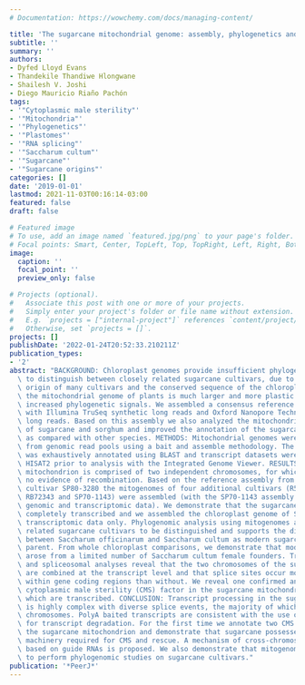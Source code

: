 ```yaml
---
# Documentation: https://wowchemy.com/docs/managing-content/

title: 'The sugarcane mitochondrial genome: assembly, phylogenetics and transcriptomics.'
subtitle: ''
summary: ''
authors:
- Dyfed Lloyd Evans
- Thandekile Thandiwe Hlongwane
- Shailesh V. Joshi
- Diego Mauricio Riaño Pachón
tags:
- '"Cytoplasmic male sterility"'
- '"Mitochondria"'
- '"Phylogenetics"'
- '"Plastomes"'
- '"RNA splicing"'
- '"Saccharum cultum"'
- '"Sugarcane"'
- '"Sugarcane origins"'
categories: []
date: '2019-01-01'
lastmod: 2021-11-03T00:16:14-03:00
featured: false
draft: false

# Featured image
# To use, add an image named `featured.jpg/png` to your page's folder.
# Focal points: Smart, Center, TopLeft, Top, TopRight, Left, Right, BottomLeft, Bottom, BottomRight.
image:
  caption: ''
  focal_point: ''
  preview_only: false

# Projects (optional).
#   Associate this post with one or more of your projects.
#   Simply enter your project's folder or file name without extension.
#   E.g. `projects = ["internal-project"]` references `content/project/deep-learning/index.md`.
#   Otherwise, set `projects = []`.
projects: []
publishDate: '2022-01-24T20:52:33.210211Z'
publication_types:
- '2'
abstract: "BACKGROUND: Chloroplast genomes provide insufficient phylogenetic information\
  \ to distinguish between closely related sugarcane cultivars, due to the recent\
  \ origin of many cultivars and the conserved sequence of the chloroplast. In comparison,\
  \ the mitochondrial genome of plants is much larger and more plastic and could contain\
  \ increased phylogenetic signals. We assembled a consensus reference mitochondrion\
  \ with Illumina TruSeq synthetic long reads and Oxford Nanopore Technologies MinION\
  \ long reads. Based on this assembly we also analyzed the mitochondrial transcriptomes\
  \ of sugarcane and sorghum and improved the annotation of the sugarcane mitochondrion\
  \ as compared with other species. METHODS: Mitochondrial genomes were assembled\
  \ from genomic read pools using a bait and assemble methodology. The mitogenome\
  \ was exhaustively annotated using BLAST and transcript datasets were mapped with\
  \ HISAT2 prior to analysis with the Integrated Genome Viewer. RESULTS: The sugarcane\
  \ mitochondrion is comprised of two independent chromosomes, for which there is\
  \ no evidence of recombination. Based on the reference assembly from the sugarcane\
  \ cultivar SP80-3280 the mitogenomes of four additional cultivars (R570, LCP85-384,\
  \ RB72343 and SP70-1143) were assembled (with the SP70-1143 assembly utilizing both\
  \ genomic and transcriptomic data). We demonstrate that the sugarcane plastome is\
  \ completely transcribed and we assembled the chloroplast genome of SP80-3280 using\
  \ transcriptomic data only. Phylogenomic analysis using mitogenomes allow closely\
  \ related sugarcane cultivars to be distinguished and supports the discrimination\
  \ between Saccharum officinarum and Saccharum cultum as modern sugarcane's female\
  \ parent. From whole chloroplast comparisons, we demonstrate that modern sugarcane\
  \ arose from a limited number of Saccharum cultum female founders. Transcriptomic\
  \ and spliceosomal analyses reveal that the two chromosomes of the sugarcane mitochondrion\
  \ are combined at the transcript level and that splice sites occur more frequently\
  \ within gene coding regions than without. We reveal one confirmed and one potential\
  \ cytoplasmic male sterility (CMS) factor in the sugarcane mitochondrion, both of\
  \ which are transcribed. CONCLUSION: Transcript processing in the sugarcane mitochondrion\
  \ is highly complex with diverse splice events, the majority of which span the two\
  \ chromosomes. PolyA baited transcripts are consistent with the use of polyadenylation\
  \ for transcript degradation. For the first time we annotate two CMS factors within\
  \ the sugarcane mitochondrion and demonstrate that sugarcane possesses all the molecular\
  \ machinery required for CMS and rescue. A mechanism of cross-chromosomal splicing\
  \ based on guide RNAs is proposed. We also demonstrate that mitogenomes can be used\
  \ to perform phylogenomic studies on sugarcane cultivars."
publication: '*PeerJ*'
---
```

